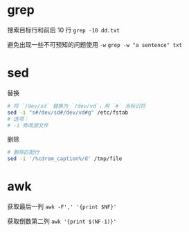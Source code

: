 # grep
搜索目标行和前后 10 行
`grep -10 dd.txt`

避免出现一些不可预知的问题使用 `-w`
`grep -w "a sentence" txt`


# sed
替换
```sh
# 将 `/dev/sd` 替换为 `/dev/vd`，用 `#` 当标识符 
sed -i "s#/dev/sd#/dev/vd#g" /etc/fstab
# 选项：
# -i 修改源文件 
```

删除
```sh
# 删除匹配行
sed -i '/%cdrom_caption%/d' /tmp/file
```


# awk
获取最后一列
`awk -F',' '{print $NF}'`

获取倒数第二列
`awk '{print $(NF-1)}'`

